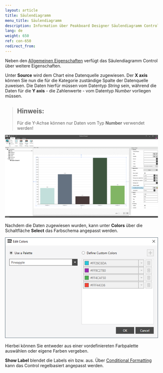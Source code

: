 ```yaml
---
layout: article
title: Säulendiagramm
menu_title: Säulendiagramm
description: Information über Peakboard Designer Säulendiagramm Control.
lang: de
weight: 650
ref: con-650
redirect_from:
---
```

Neben den [Allgemeinen Eigenschaften](https://help.peakboard.com/controls/de-allgemeine-eigenschaften.html) verfügt das Säulendiagramm Control über weitere Eigenschaften.

Unter **Source** wird dem Chart eine Datenquelle zugewiesen.
Der **X axis** können Sie nun die für die Kategorie zuständige Spalte der Datenquelle zuweisen.
Die Daten hierfür müssen vom Datentyp *String* sein, während die Daten für die **Y axis** - die Zahlenwerte - vom Datentyp *Number* vorliegen müssen.

> ## Hinweis:
>
> Für die Y-Achse können nur Daten vom Typ **Number** verwendet werden!

![Column Chart](/assets/images/Controls/columnchart/columnchart01.png)

Nachdem die Daten zugewiesen wurden, kann unter **Colors** über die Schaltfläche **Select** das Farbschema angepasst werden.

![Column Chart Color](/assets/images/Controls/columnchart/columnchart02.png)

Hierbei können Sie entweder aus einer vordefiniereten Farbpalette auswählen oder eigene Farben vergeben.

**Show Label** blendet die Labels ein bzw. aus.
Über [Conditional Formatting](/controls/de-cf.html) kann das Control regelbasiert angepasst werden.
